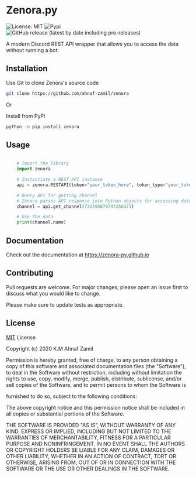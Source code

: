 # Zenora.py

![License: MIT](https://img.shields.io/badge/License-MIT-yellow.svg) ![Pypi](https://img.shields.io/pypi/v/zenora.svg) ![GitHub release (latest by date including pre-releases)](https://img.shields.io/github/v/release/ahnaf-zamil/zenora?include_prereleases)

A modern Discord REST API wrapper that allows you to access the data without running a bot.

## Installation

Use Git to clone Zenora's source code

```bash
git clone https://github.com/ahnaf-zamil/zenora
```

Or

Install from PyPi

```bash
python -m pip install zenora
```

## Usage

```python

    # Import the library
    import zenora

    # Instantiate a REST API instance
    api = zenora.RESTAPI(token="your_token_here", token_type="your_token_type_here")

    # Query API for getting channel
    # Zenora parses API response into Python objects for accessing data
    channel = api.get_channel(732595879747256371)

    # Use the data
    print(channel.name)

```

## Documentation

Check out the documentation at https://zenora-py.github.io

## Contributing

Pull requests are welcome. For major changes, please open an issue first to discuss what you would like to change.

Please make sure to update tests as appropriate.

## License

[MIT](https://choosealicense.com/licenses/mit/) License

Copyright (c) 2020 K.M Ahnaf Zamil

Permission is hereby granted, free of charge, to any person obtaining a copy
of this software and associated documentation files (the "Software"), to deal
in the Software without restriction, including without limitation the rights
to use, copy, modify, merge, publish, distribute, sublicense, and/or sell
copies of the Software, and to permit persons to whom the Software is

furnished to do so, subject to the following conditions:

The above copyright notice and this permission notice shall be included in all
copies or substantial portions of the Software.

THE SOFTWARE IS PROVIDED "AS IS", WITHOUT WARRANTY OF ANY KIND, EXPRESS OR
IMPLIED, INCLUDING BUT NOT LIMITED TO THE WARRANTIES OF MERCHANTABILITY,
FITNESS FOR A PARTICULAR PURPOSE AND NONINFRINGEMENT. IN NO EVENT SHALL THE
AUTHORS OR COPYRIGHT HOLDERS BE LIABLE FOR ANY CLAIM, DAMAGES OR OTHER
LIABILITY, WHETHER IN AN ACTION OF CONTRACT, TORT OR OTHERWISE, ARISING FROM,
OUT OF OR IN CONNECTION WITH THE SOFTWARE OR THE USE OR OTHER DEALINGS IN THE
SOFTWARE.
